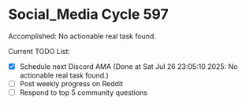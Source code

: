 # Social_Media Cycle 597

Accomplished: No actionable real task found.

Current TODO List:

- [x] Schedule next Discord AMA  (Done at Sat Jul 26 23:05:10 2025: No actionable real task found.)
- [ ] Post weekly progress on Reddit
- [ ] Respond to top 5 community questions